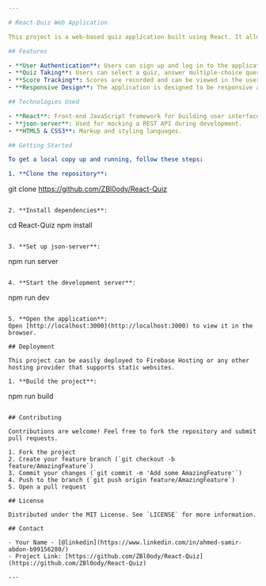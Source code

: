 ```yaml
---

# React Quiz Web Application

This project is a web-based quiz application built using React. It allows users to take quizzes on various topics and provides immediate feedback on their answers.

## Features

- **User Authentication**: Users can sign up and log in to the application.
- **Quiz Taking**: Users can select a quiz, answer multiple-choice questions, and see their score upon completion.
- **Score Tracking**: Scores are recorded and can be viewed in the user's profile.
- **Responsive Design**: The application is designed to be responsive and work well on both desktop and mobile devices.

## Technologies Used

- **React**: Front-end JavaScript framework for building user interfaces.
- **json-server**: Used for mocking a REST API during development.
- **HTML5 & CSS3**: Markup and styling languages.

## Getting Started

To get a local copy up and running, follow these steps:

1. **Clone the repository**:
   ```
   git clone https://github.com/ZBl0ody/React-Quiz
   ```

2. **Install dependencies**:
   ```
   cd React-Quiz
   npm install
   ```

3. **Set up json-server**:
   ```
   npm run server
   ```

4. **Start the development server**:
   ```
   npm run dev
   ```

5. **Open the application**:
   Open [http://localhost:3000](http://localhost:3000) to view it in the browser.

## Deployment

This project can be easily deployed to Firebase Hosting or any other hosting provider that supports static websites.

1. **Build the project**:
   ```
   npm run build
   ```

## Contributing

Contributions are welcome! Feel free to fork the repository and submit pull requests.

1. Fork the project
2. Create your feature branch (`git checkout -b feature/AmazingFeature`)
3. Commit your changes (`git commit -m 'Add some AmazingFeature'`)
4. Push to the branch (`git push origin feature/AmazingFeature`)
5. Open a pull request

## License

Distributed under the MIT License. See `LICENSE` for more information.

## Contact

- Your Name - [@linkedin](https://www.linkedin.com/in/ahmed-samir-abdon-b99156280/)
- Project Link: [https://github.com/ZBl0ody/React-Quiz](https://github.com/ZBl0ody/React-Quiz)

---
```


